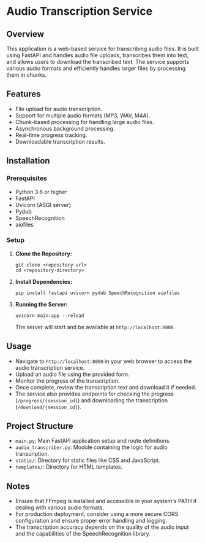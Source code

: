 # Audio Transcription Service

## Overview

This application is a web-based service for transcribing audio files. It is built using FastAPI and handles audio file uploads, transcribes them into text, and allows users to download the transcribed text. The service supports various audio formats and efficiently handles larger files by processing them in chunks.

## Features

- File upload for audio transcription.
- Support for multiple audio formats (MP3, WAV, M4A).
- Chunk-based processing for handling large audio files.
- Asynchronous background processing.
- Real-time progress tracking.
- Downloadable transcription results.

## Installation

### Prerequisites

- Python 3.6 or higher
- FastAPI
- Uvicorn (ASGI server)
- Pydub
- SpeechRecognition
- aiofiles

### Setup

1. **Clone the Repository:**
   ```
   git clone <repository-url>
   cd <repository-directory>
   ```

2. **Install Dependencies:**
   ```
   pip install fastapi uvicorn pydub SpeechRecognition aiofiles
   ```

3. **Running the Server:**
   ```
   uvicorn main:app --reload
   ```
   The server will start and be available at `http://localhost:8000`.

## Usage

- Navigate to `http://localhost:8000` in your web browser to access the audio transcription service.
- Upload an audio file using the provided form.
- Monitor the progress of the transcription.
- Once complete, review the transcription text and download it if needed.
- The service also provides endpoints for checking the progress (`/progress/{session_id}`) and downloading the transcription (`/download/{session_id}`).

## Project Structure

- `main.py`: Main FastAPI application setup and route definitions.
- `audio_transcriber.py`: Module containing the logic for audio transcription.
- `static/`: Directory for static files like CSS and JavaScript.
- `templates/`: Directory for HTML templates.

## Notes

- Ensure that FFmpeg is installed and accessible in your system's PATH if dealing with various audio formats.
- For production deployment, consider using a more secure CORS configuration and ensure proper error handling and logging.
- The transcription accuracy depends on the quality of the audio input and the capabilities of the SpeechRecognition library.
